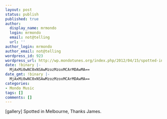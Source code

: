 ```yaml
---
layout: post
status: publish
published: true
author:
  display_name: mrmondo
  login: mrmondo
  email: not@telling
  url: ''
author_login: mrmondo
author_email: not@telling
wordpress_id: 923
wordpress_url: http://wp.mondotunes.org/index.php/2012/04/15/spotted-in-melbourne-thanks-james/
date: !binary |-
  MjAxMi0wNC0xNSAwMzozMzoxMCArMDAwMA==
date_gmt: !binary |-
  MjAxMi0wNC0xNSAwMzozMzoxMCArMDAwMA==
categories:
- Mondo Music
tags: []
comments: []
---
```

[gallery]
Spotted in Melbourne, Thanks James.
